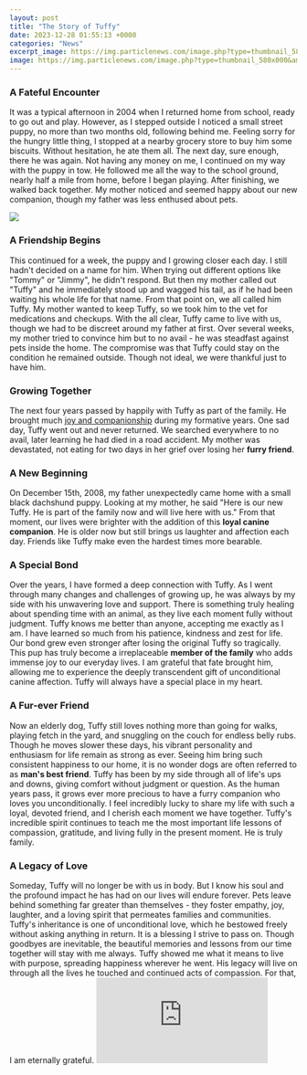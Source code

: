 ```yaml
---
layout: post
title: "The Story of Tuffy"
date: 2023-12-28 01:55:13 +0000
categories: "News"
excerpt_image: https://img.particlenews.com/image.php?type=thumbnail_580x000&amp;url=2BMwMY_0XaR9fNa00
image: https://img.particlenews.com/image.php?type=thumbnail_580x000&amp;url=2BMwMY_0XaR9fNa00
---
```


### A Fateful Encounter
It was a typical afternoon in 2004 when I returned home from school, ready to go out and play. However, as I stepped outside I noticed a small street puppy, no more than two months old, following behind me. Feeling sorry for the hungry little thing, I stopped at a nearby grocery store to buy him some biscuits. Without hesitation, he ate them all. 
The next day, sure enough, there he was again. Not having any money on me, I continued on my way with the puppy in tow. He followed me all the way to the school ground, nearly half a mile from home, before I began playing. After finishing, we walked back together. My mother noticed and seemed happy about our new companion, though my father was less enthused about pets.

![](https://i.pinimg.com/736x/2e/a3/38/2ea33898ed6c0ba424e409b7a5ae88ba--deep-water-top-top.jpg)
### A Friendship Begins
This continued for a week, the puppy and I growing closer each day. I still hadn't decided on a name for him. When trying out different options like "Tommy" or "Jimmy", he didn't respond. But then my mother called out "Tuffy" and he immediately stood up and wagged his tail, as if he had been waiting his whole life for that name. From that point on, we all called him Tuffy. 
My mother wanted to keep Tuffy, so we took him to the vet for medications and checkups. With the all clear, Tuffy came to live with us, though we had to be discreet around my father at first. Over several weeks, my mother tried to convince him but to no avail - he was steadfast against pets inside the home. The compromise was that Tuffy could stay on the condition he remained outside. Though not ideal, we were thankful just to have him.
### Growing Together 
The next four years passed by happily with Tuffy as part of the family. He brought much [joy and companionship](https://yt.io.vn/collection/aday) during my formative years. One sad day, Tuffy went out and never returned. We searched everywhere to no avail, later learning he had died in a road accident. My mother was devastated, not eating for two days in her grief over losing her **furry friend**. 
### A New Beginning 
On December 15th, 2008, my father unexpectedly came home with a small black dachshund puppy. Looking at my mother, he said "Here is our new Tuffy. He is part of the family now and will live here with us." From that moment, our lives were brighter with the addition of this **loyal canine companion**. He is older now but still brings us laughter and affection each day. Friends like Tuffy make even the hardest times more bearable.
### A Special Bond
Over the years, I have formed a deep connection with Tuffy. As I went through many changes and challenges of growing up, he was always by my side with his unwavering love and support. There is something truly healing about spending time with an animal, as they live each moment fully without judgment. Tuffy knows me better than anyone, accepting me exactly as I am. I have learned so much from his patience, kindness and zest for life. 
Our bond grew even stronger after losing the original Tuffy so tragically. This pup has truly become a irreplaceable **member of the family** who adds immense joy to our everyday lives. I am grateful that fate brought him, allowing me to experience the deeply transcendent gift of unconditional canine affection. Tuffy will always have a special place in my heart.
### A Fur-ever Friend 
Now an elderly dog, Tuffy still loves nothing more than going for walks, playing fetch in the yard, and snuggling on the couch for endless belly rubs. Though he moves slower these days, his vibrant personality and enthusiasm for life remain as strong as ever. Seeing him bring such consistent happiness to our home, it is no wonder dogs are often referred to as **man's best friend**.
Tuffy has been by my side through all of life's ups and downs, giving comfort without judgment or question. As the human years pass, it grows ever more precious to have a furry companion who loves you unconditionally. I feel incredibly lucky to share my life with such a loyal, devoted friend, and I cherish each moment we have together. Tuffy's incredible spirit continues to teach me the most important life lessons of compassion, gratitude, and living fully in the present moment. He is truly family.
### A Legacy of Love
Someday, Tuffy will no longer be with us in body. But I know his soul and the profound impact he has had on our lives will endure forever. Pets leave behind something far greater than themselves - they foster empathy, joy, laughter, and a loving spirit that permeates families and communities. Tuffy's inheritance is one of unconditional love, which he bestowed freely without asking anything in return. It is a blessing I strive to pass on.
Though goodbyes are inevitable, the beautiful memories and lessons from our time together will stay with me always. Tuffy showed me what it means to live with purpose, spreading happiness wherever he went. His legacy will live on through all the lives he touched and continued acts of compassion. For that, I am eternally grateful.
![The Story of Tuffy](https://img.particlenews.com/image.php?type=thumbnail_580x000&amp;url=2BMwMY_0XaR9fNa00)